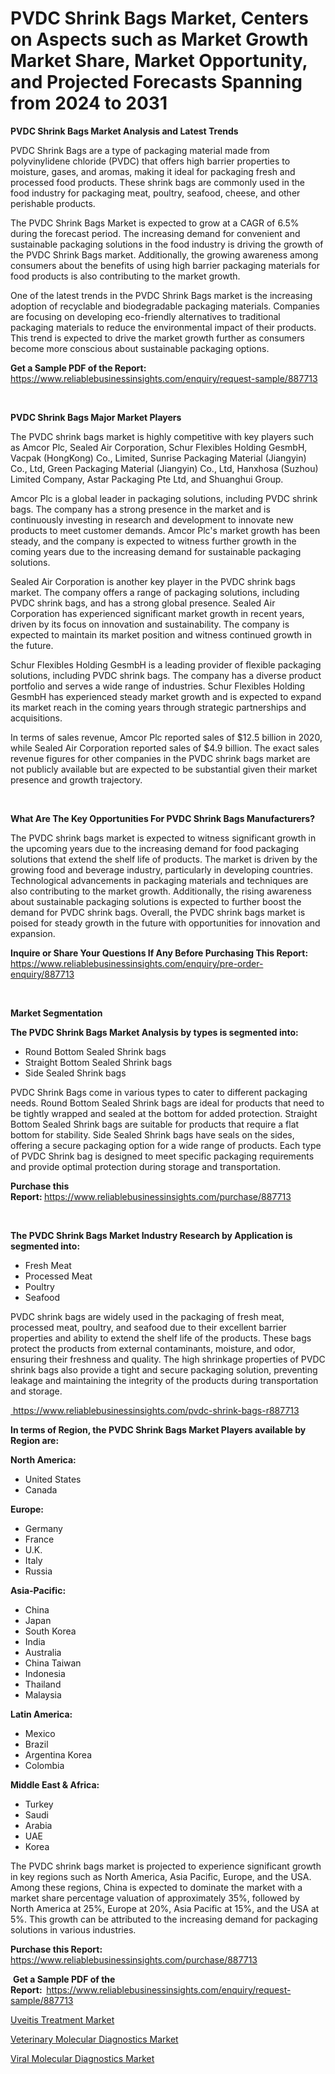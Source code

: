 <p><h1>PVDC Shrink Bags Market, Centers on Aspects such as Market Growth Market Share, Market Opportunity, and Projected Forecasts Spanning from 2024 to 2031</h1></p><p><strong>PVDC Shrink Bags Market Analysis and Latest Trends</strong></p>
<p><p>PVDC Shrink Bags are a type of packaging material made from polyvinylidene chloride (PVDC) that offers high barrier properties to moisture, gases, and aromas, making it ideal for packaging fresh and processed food products. These shrink bags are commonly used in the food industry for packaging meat, poultry, seafood, cheese, and other perishable products.</p><p>The PVDC Shrink Bags Market is expected to grow at a CAGR of 6.5% during the forecast period. The increasing demand for convenient and sustainable packaging solutions in the food industry is driving the growth of the PVDC Shrink Bags market. Additionally, the growing awareness among consumers about the benefits of using high barrier packaging materials for food products is also contributing to the market growth.</p><p>One of the latest trends in the PVDC Shrink Bags market is the increasing adoption of recyclable and biodegradable packaging materials. Companies are focusing on developing eco-friendly alternatives to traditional packaging materials to reduce the environmental impact of their products. This trend is expected to drive the market growth further as consumers become more conscious about sustainable packaging options.</p></p>
<p><strong>Get a Sample PDF of the Report:&nbsp;</strong> <a href="https://www.reliablebusinessinsights.com/enquiry/request-sample/887713">https://www.reliablebusinessinsights.com/enquiry/request-sample/887713</a></p>
<p>&nbsp;</p>
<p><strong>PVDC Shrink Bags Major Market Players</strong></p>
<p><p>The PVDC shrink bags market is highly competitive with key players such as Amcor Plc, Sealed Air Corporation, Schur Flexibles Holding GesmbH, Vacpak (HongKong) Co., Limited, Sunrise Packaging Material (Jiangyin) Co., Ltd, Green Packaging Material (Jiangyin) Co., Ltd, Hanxhosa (Suzhou) Limited Company, Astar Packaging Pte Ltd, and Shuanghui Group.</p><p>Amcor Plc is a global leader in packaging solutions, including PVDC shrink bags. The company has a strong presence in the market and is continuously investing in research and development to innovate new products to meet customer demands. Amcor Plc's market growth has been steady, and the company is expected to witness further growth in the coming years due to the increasing demand for sustainable packaging solutions.</p><p>Sealed Air Corporation is another key player in the PVDC shrink bags market. The company offers a range of packaging solutions, including PVDC shrink bags, and has a strong global presence. Sealed Air Corporation has experienced significant market growth in recent years, driven by its focus on innovation and sustainability. The company is expected to maintain its market position and witness continued growth in the future.</p><p>Schur Flexibles Holding GesmbH is a leading provider of flexible packaging solutions, including PVDC shrink bags. The company has a diverse product portfolio and serves a wide range of industries. Schur Flexibles Holding GesmbH has experienced steady market growth and is expected to expand its market reach in the coming years through strategic partnerships and acquisitions.</p><p>In terms of sales revenue, Amcor Plc reported sales of $12.5 billion in 2020, while Sealed Air Corporation reported sales of $4.9 billion. The exact sales revenue figures for other companies in the PVDC shrink bags market are not publicly available but are expected to be substantial given their market presence and growth trajectory.</p></p>
<p>&nbsp;</p>
<p><strong>What Are The Key Opportunities For PVDC Shrink Bags Manufacturers?</strong></p>
<p><p>The PVDC shrink bags market is expected to witness significant growth in the upcoming years due to the increasing demand for food packaging solutions that extend the shelf life of products. The market is driven by the growing food and beverage industry, particularly in developing countries. Technological advancements in packaging materials and techniques are also contributing to the market growth. Additionally, the rising awareness about sustainable packaging solutions is expected to further boost the demand for PVDC shrink bags. Overall, the PVDC shrink bags market is poised for steady growth in the future with opportunities for innovation and expansion.</p></p>
<p><strong>Inquire or Share Your Questions If Any Before Purchasing This Report:</strong> <a href="https://www.reliablebusinessinsights.com/enquiry/pre-order-enquiry/887713">https://www.reliablebusinessinsights.com/enquiry/pre-order-enquiry/887713</a></p>
<p>&nbsp;</p>
<p><strong>Market Segmentation</strong></p>
<p><strong>The PVDC Shrink Bags Market Analysis by types is segmented into:</strong></p>
<p><ul><li>Round Bottom Sealed Shrink bags</li><li>Straight Bottom Sealed Shrink bags</li><li>Side Sealed Shrink bags</li></ul></p>
<p><p>PVDC Shrink Bags come in various types to cater to different packaging needs. Round Bottom Sealed Shrink bags are ideal for products that need to be tightly wrapped and sealed at the bottom for added protection. Straight Bottom Sealed Shrink bags are suitable for products that require a flat bottom for stability. Side Sealed Shrink bags have seals on the sides, offering a secure packaging option for a wide range of products. Each type of PVDC Shrink bag is designed to meet specific packaging requirements and provide optimal protection during storage and transportation.</p></p>
<p><strong>Purchase this Report:&nbsp;</strong><a href="https://www.reliablebusinessinsights.com/purchase/887713">https://www.reliablebusinessinsights.com/purchase/887713</a></p>
<p>&nbsp;</p>
<p><strong>The PVDC Shrink Bags Market Industry Research by Application is segmented into:</strong></p>
<p><ul><li>Fresh Meat</li><li>Processed Meat</li><li>Poultry</li><li>Seafood</li></ul></p>
<p><p>PVDC shrink bags are widely used in the packaging of fresh meat, processed meat, poultry, and seafood due to their excellent barrier properties and ability to extend the shelf life of the products. These bags protect the products from external contaminants, moisture, and odor, ensuring their freshness and quality. The high shrinkage properties of PVDC shrink bags also provide a tight and secure packaging solution, preventing leakage and maintaining the integrity of the products during transportation and storage.</p></p>
<p><a href="https://www.reliablebusinessinsights.com/pvdc-shrink-bags-r887713">&nbsp;https://www.reliablebusinessinsights.com/pvdc-shrink-bags-r887713</a></p>
<p><strong>In terms of Region, the PVDC Shrink Bags Market Players available by Region are:</strong></p>
<p>
    <p> <strong> North America: </strong>
        <ul>
            <li>United States</li>
            <li>Canada</li>
        </ul>
        </p> 
    <p> <strong> Europe: </strong>
        <ul>
            <li>Germany</li>
            <li>France</li>
            <li>U.K.</li>
            <li>Italy</li>
            <li>Russia</li>
        </ul>
        </p> 
    <p> <strong> Asia-Pacific: </strong>
        <ul>
            <li>China</li>
            <li>Japan</li>
            <li>South Korea</li>
            <li>India</li>
            <li>Australia</li>
            <li>China Taiwan</li>
            <li>Indonesia</li>
            <li>Thailand</li>
            <li>Malaysia</li>
        </ul>
        </p> 
    <p> <strong> Latin America: </strong>
        <ul>
            <li>Mexico</li>
            <li>Brazil</li>
            <li>Argentina Korea</li>
            <li>Colombia</li>
        </ul>
        </p> 
    <p> <strong> Middle East & Africa: </strong>
        <ul>
            <li>Turkey</li>
            <li>Saudi</li>
            <li>Arabia</li>
            <li>UAE</li>
            <li>Korea</li>
        </ul>
    </p>
    </p>
<p><p>The PVDC shrink bags market is projected to experience significant growth in key regions such as North America, Asia Pacific, Europe, and the USA. Among these regions, China is expected to dominate the market with a market share percentage valuation of approximately 35%, followed by North America at 25%, Europe at 20%, Asia Pacific at 15%, and the USA at 5%. This growth can be attributed to the increasing demand for packaging solutions in various industries.</p></p>
<p><strong>Purchase this Report: </strong><a href="https://www.reliablebusinessinsights.com/purchase/887713">https://www.reliablebusinessinsights.com/purchase/887713</a></p>
<p>&nbsp;<strong>Get a Sample PDF of the Report:&nbsp;&nbsp;</strong><a href="https://www.reliablebusinessinsights.com/enquiry/request-sample/887713">https://www.reliablebusinessinsights.com/enquiry/request-sample/887713</a></p>
<p><strong></strong></p>
<p><p><a href="https://github.com/jnzzvtbl92/Market-Research-Report-List-1/blob/main/uveitis-treatment-market.md">Uveitis Treatment Market</a></p><p><a href="https://github.com/jhonangga41/Market-Research-Report-List-1/blob/main/veterinary-molecular-diagnostics-market.md">Veterinary Molecular Diagnostics Market</a></p><p><a href="https://github.com/sahltyb2/Market-Research-Report-List-1/blob/main/viral-molecular-diagnostics-market.md">Viral Molecular Diagnostics Market</a></p></p>